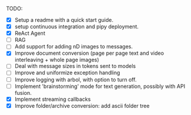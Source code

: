 TODO:

- [x] Setup a readme with a quick start guide.
- [x] setup continuous integration and pipy deployment.
- [x] ReAct Agent
- [ ] RAG
- [ ] Add support for adding nD images to messages.
- [x] Improve document conversion (page per page text and video interleaving + whole page images)
- [ ] Deal with message sizes in tokens sent to models
- [ ] Improve and uniformize exception handling
- [ ] Improve logging with arbol, with option to turn off.
- [ ] Implement 'brainstorming' mode for text generation, possibly with API fusion.
- [x] Implement streaming callbacks
- [x] Improve folder/archive conversion: add ascii folder tree
